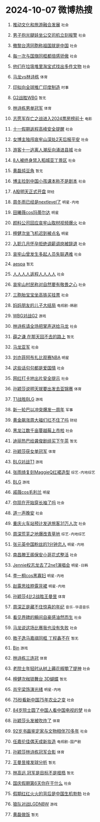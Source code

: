 # 2024-10-07 微博热搜 
1. [推动文化和旅游融合发展](https://m.weibo.cn/search?containerid=100103type%3D1%26t%3D10%26q%3D%23%E6%8E%A8%E5%8A%A8%E6%96%87%E5%8C%96%E5%92%8C%E6%97%85%E6%B8%B8%E8%9E%8D%E5%90%88%E5%8F%91%E5%B1%95%23&stream_entry_id=51&isnewpage=1&extparam=seat%3D1%26c_type%3D51%26stream_entry_id%3D51%26cate%3D10103%26dgr%3D0%26pos%3D0%26filter_type%3Drealtimehot%26q%3D%2523%25E6%258E%25A8%25E5%258A%25A8%25E6%2596%2587%25E5%258C%2596%25E5%2592%258C%25E6%2597%2585%25E6%25B8%25B8%25E8%259E%258D%25E5%2590%2588%25E5%258F%2591%25E5%25B1%2595%2523%26display_time%3D1728248698%26pre_seqid%3D17282486983230117650023) `社会` 

2. [男子抱光腿娃坐公交司机立刻报警](https://m.weibo.cn/search?containerid=100103type%3D1%26t%3D10%26q%3D%23%E7%94%B7%E5%AD%90%E6%8A%B1%E5%85%89%E8%85%BF%E5%A8%83%E5%9D%90%E5%85%AC%E4%BA%A4%E5%8F%B8%E6%9C%BA%E7%AB%8B%E5%88%BB%E6%8A%A5%E8%AD%A6%23&stream_entry_id=31&isnewpage=1&extparam=seat%3D1%26flag%3D32768%26filter_type%3Drealtimehot%26pos%3D0%26c_type%3D31%26band_rank%3D1%26realpos%3D1%26cate%3D5001%26q%3D%2523%25E7%2594%25B7%25E5%25AD%2590%25E6%258A%25B1%25E5%2585%2589%25E8%2585%25BF%25E5%25A8%2583%25E5%259D%2590%25E5%2585%25AC%25E4%25BA%25A4%25E5%258F%25B8%25E6%259C%25BA%25E7%25AB%258B%25E5%2588%25BB%25E6%258A%25A5%25E8%25AD%25A6%2523%26lcate%3D5001%26dgr%3D0%26stream_entry_id%3D31%26display_time%3D1728248698%26pre_seqid%3D17282486983230117650023) `社会` 

3. [撤黎台湾同胞称祖国就是中国](https://m.weibo.cn/search?containerid=100103type%3D1%26t%3D10%26q%3D%23%E6%92%A4%E9%BB%8E%E5%8F%B0%E6%B9%BE%E5%90%8C%E8%83%9E%E7%A7%B0%E7%A5%96%E5%9B%BD%E5%B0%B1%E6%98%AF%E4%B8%AD%E5%9B%BD%23&stream_entry_id=31&isnewpage=1&extparam=seat%3D1%26flag%3D0%26filter_type%3Drealtimehot%26pos%3D1%26c_type%3D31%26band_rank%3D2%26realpos%3D2%26cate%3D5001%26q%3D%2523%25E6%2592%25A4%25E9%25BB%258E%25E5%258F%25B0%25E6%25B9%25BE%25E5%2590%258C%25E8%2583%259E%25E7%25A7%25B0%25E7%25A5%2596%25E5%259B%25BD%25E5%25B0%25B1%25E6%2598%25AF%25E4%25B8%25AD%25E5%259B%25BD%2523%26lcate%3D5001%26dgr%3D0%26stream_entry_id%3D31%26display_time%3D1728248698%26pre_seqid%3D17282486983230117650023) `社会` 

4. [每一次与国旗同框都倍感骄傲](https://m.weibo.cn/search?containerid=100103type%3D1%26t%3D10%26q%3D%23%E6%AF%8F%E4%B8%80%E6%AC%A1%E4%B8%8E%E5%9B%BD%E6%97%97%E5%90%8C%E6%A1%86%E9%83%BD%E5%80%8D%E6%84%9F%E9%AA%84%E5%82%B2%23&stream_entry_id=31&isnewpage=1&extparam=seat%3D1%26flag%3D0%26filter_type%3Drealtimehot%26pos%3D2%26c_type%3D31%26band_rank%3D3%26realpos%3D3%26cate%3D5001%26q%3D%2523%25E6%25AF%258F%25E4%25B8%2580%25E6%25AC%25A1%25E4%25B8%258E%25E5%259B%25BD%25E6%2597%2597%25E5%2590%258C%25E6%25A1%2586%25E9%2583%25BD%25E5%2580%258D%25E6%2584%259F%25E9%25AA%2584%25E5%2582%25B2%2523%26lcate%3D5001%26dgr%3D0%26stream_entry_id%3D31%26display_time%3D1728248698%26pre_seqid%3D17282486983230117650023) `社会` 

5. [他们在垃圾堆里淘宝式找出多件文物](https://m.weibo.cn/search?containerid=100103type%3D1%26t%3D10%26q%3D%23%E4%BB%96%E4%BB%AC%E5%9C%A8%E5%9E%83%E5%9C%BE%E5%A0%86%E9%87%8C%E6%B7%98%E5%AE%9D%E5%BC%8F%E6%89%BE%E5%87%BA%E5%A4%9A%E4%BB%B6%E6%96%87%E7%89%A9%23&stream_entry_id=31&isnewpage=1&extparam=seat%3D1%26flag%3D1%26filter_type%3Drealtimehot%26pos%3D3%26c_type%3D31%26band_rank%3D4%26realpos%3D4%26cate%3D5001%26q%3D%2523%25E4%25BB%2596%25E4%25BB%25AC%25E5%259C%25A8%25E5%259E%2583%25E5%259C%25BE%25E5%25A0%2586%25E9%2587%258C%25E6%25B7%2598%25E5%25AE%259D%25E5%25BC%258F%25E6%2589%25BE%25E5%2587%25BA%25E5%25A4%259A%25E4%25BB%25B6%25E6%2596%2587%25E7%2589%25A9%2523%26lcate%3D5001%26dgr%3D0%26stream_entry_id%3D31%26display_time%3D1728248698%26pre_seqid%3D17282486983230117650023) `社会` 

6. [马龙vs林诗栋](https://m.weibo.cn/search?containerid=100103type%3D1%26t%3D10%26q%3D%23%E9%A9%AC%E9%BE%99vs%E6%9E%97%E8%AF%97%E6%A0%8B%23&stream_entry_id=31&isnewpage=1&extparam=seat%3D1%26flag%3D0%26filter_type%3Drealtimehot%26pos%3D4%26c_type%3D31%26band_rank%3D5%26realpos%3D5%26cate%3D5001%26q%3D%2523%25E9%25A9%25AC%25E9%25BE%2599vs%25E6%259E%2597%25E8%25AF%2597%25E6%25A0%258B%2523%26lcate%3D5001%26dgr%3D0%26stream_entry_id%3D31%26display_time%3D1728248698%26pre_seqid%3D17282486983230117650023) `体育` 

7. [印拟向全球推广印度制造](https://m.weibo.cn/search?containerid=100103type%3D1%26t%3D10%26q%3D%23%E5%8D%B0%E6%8B%9F%E5%90%91%E5%85%A8%E7%90%83%E6%8E%A8%E5%B9%BF%E5%8D%B0%E5%BA%A6%E5%88%B6%E9%80%A0%23&stream_entry_id=31&isnewpage=1&extparam=seat%3D1%26flag%3D0%26filter_type%3Drealtimehot%26pos%3D5%26c_type%3D31%26band_rank%3D6%26realpos%3D6%26cate%3D5001%26q%3D%2523%25E5%258D%25B0%25E6%258B%259F%25E5%2590%2591%25E5%2585%25A8%25E7%2590%2583%25E6%258E%25A8%25E5%25B9%25BF%25E5%258D%25B0%25E5%25BA%25A6%25E5%2588%25B6%25E9%2580%25A0%2523%26lcate%3D5001%26dgr%3D0%26stream_entry_id%3D31%26display_time%3D1728248698%26pre_seqid%3D17282486983230117650023) `时事` 

8. [G2战胜WBG](https://m.weibo.cn/search?containerid=100103type%3D1%26t%3D10%26q%3DG2%E6%88%98%E8%83%9CWBG&stream_entry_id=31&isnewpage=1&extparam=seat%3D1%26flag%3D0%26filter_type%3Drealtimehot%26pos%3D6%26c_type%3D31%26band_rank%3D7%26realpos%3D7%26cate%3D5001%26q%3DG2%25E6%2588%2598%25E8%2583%259CWBG%26lcate%3D5001%26dgr%3D0%26stream_entry_id%3D31%26display_time%3D1728248698%26pre_seqid%3D17282486983230117650023) `暂无` 

9. [林诗栋男单冠军](https://m.weibo.cn/search?containerid=100103type%3D1%26t%3D10%26q%3D%23%E6%9E%97%E8%AF%97%E6%A0%8B%E7%94%B7%E5%8D%95%E5%86%A0%E5%86%9B%23&stream_entry_id=31&isnewpage=1&extparam=seat%3D1%26flag%3D0%26filter_type%3Drealtimehot%26pos%3D7%26c_type%3D31%26band_rank%3D8%26realpos%3D8%26cate%3D5001%26q%3D%2523%25E6%259E%2597%25E8%25AF%2597%25E6%25A0%258B%25E7%2594%25B7%25E5%258D%2595%25E5%2586%25A0%25E5%2586%259B%2523%26lcate%3D5001%26dgr%3D0%26stream_entry_id%3D31%26display_time%3D1728248698%26pre_seqid%3D17282486983230117650023) `体育` 

10. [志愿军存亡之战进入2024票房榜前十](https://m.weibo.cn/search?containerid=100103type%3D1%26t%3D10%26q%3D%23%E5%BF%97%E6%84%BF%E5%86%9B%E5%AD%98%E4%BA%A1%E4%B9%8B%E6%88%98%E8%BF%9B%E5%85%A52024%E7%A5%A8%E6%88%BF%E6%A6%9C%E5%89%8D%E5%8D%81%23&stream_entry_id=31&isnewpage=1&extparam=seat%3D1%26flag%3D0%26filter_type%3Drealtimehot%26pos%3D8%26c_type%3D31%26band_rank%3D9%26realpos%3D9%26cate%3D5001%26q%3D%2523%25E5%25BF%2597%25E6%2584%25BF%25E5%2586%259B%25E5%25AD%2598%25E4%25BA%25A1%25E4%25B9%258B%25E6%2588%2598%25E8%25BF%259B%25E5%2585%25A52024%25E7%25A5%25A8%25E6%2588%25BF%25E6%25A6%259C%25E5%2589%258D%25E5%258D%2581%2523%26lcate%3D5001%26dgr%3D0%26stream_entry_id%3D31%26display_time%3D1728248698%26pre_seqid%3D17282486983230117650023) `电影` 

11. [十一假期返程高峰安全提醒](https://m.weibo.cn/search?containerid=100103type%3D1%26t%3D10%26q%3D%23%E5%8D%81%E4%B8%80%E5%81%87%E6%9C%9F%E8%BF%94%E7%A8%8B%E9%AB%98%E5%B3%B0%E5%AE%89%E5%85%A8%E6%8F%90%E9%86%92%23&stream_entry_id=31&isnewpage=1&extparam=seat%3D1%26flag%3D1%26filter_type%3Drealtimehot%26pos%3D9%26c_type%3D31%26band_rank%3D10%26realpos%3D10%26cate%3D5001%26q%3D%2523%25E5%258D%2581%25E4%25B8%2580%25E5%2581%2587%25E6%259C%259F%25E8%25BF%2594%25E7%25A8%258B%25E9%25AB%2598%25E5%25B3%25B0%25E5%25AE%2589%25E5%2585%25A8%25E6%258F%2590%25E9%2586%2592%2523%26lcate%3D5001%26dgr%3D0%26stream_entry_id%3D31%26display_time%3D1728248698%26pre_seqid%3D17282486983230117650023) `社会` 

12. [女博主独闯哀牢山深处2天后报平安](https://m.weibo.cn/search?containerid=100103type%3D1%26t%3D10%26q%3D%23%E5%A5%B3%E5%8D%9A%E4%B8%BB%E7%8B%AC%E9%97%AF%E5%93%80%E7%89%A2%E5%B1%B1%E6%B7%B1%E5%A4%842%E5%A4%A9%E5%90%8E%E6%8A%A5%E5%B9%B3%E5%AE%89%23&stream_entry_id=31&isnewpage=1&extparam=seat%3D1%26flag%3D2%26filter_type%3Drealtimehot%26pos%3D10%26c_type%3D31%26band_rank%3D11%26realpos%3D11%26cate%3D5001%26q%3D%2523%25E5%25A5%25B3%25E5%258D%259A%25E4%25B8%25BB%25E7%258B%25AC%25E9%2597%25AF%25E5%2593%2580%25E7%2589%25A2%25E5%25B1%25B1%25E6%25B7%25B1%25E5%25A4%25842%25E5%25A4%25A9%25E5%2590%258E%25E6%258A%25A5%25E5%25B9%25B3%25E5%25AE%2589%2523%26lcate%3D5001%26dgr%3D0%26stream_entry_id%3D31%26display_time%3D1728248698%26pre_seqid%3D17282486983230117650023) `社会` 

13. [游客十一逃离人潮反向涌进县城](https://m.weibo.cn/search?containerid=100103type%3D1%26t%3D10%26q%3D%23%E6%B8%B8%E5%AE%A2%E5%8D%81%E4%B8%80%E9%80%83%E7%A6%BB%E4%BA%BA%E6%BD%AE%E5%8F%8D%E5%90%91%E6%B6%8C%E8%BF%9B%E5%8E%BF%E5%9F%8E%23&stream_entry_id=31&isnewpage=1&extparam=seat%3D1%26flag%3D0%26filter_type%3Drealtimehot%26pos%3D11%26c_type%3D31%26band_rank%3D12%26realpos%3D12%26cate%3D5001%26q%3D%2523%25E6%25B8%25B8%25E5%25AE%25A2%25E5%258D%2581%25E4%25B8%2580%25E9%2580%2583%25E7%25A6%25BB%25E4%25BA%25BA%25E6%25BD%25AE%25E5%258F%258D%25E5%2590%2591%25E6%25B6%258C%25E8%25BF%259B%25E5%258E%25BF%25E5%259F%258E%2523%26lcate%3D5001%26dgr%3D0%26stream_entry_id%3D31%26display_time%3D1728248698%26pre_seqid%3D17282486983230117650023) `社会` 

14. [8人被终身禁入稻城亚丁景区](https://m.weibo.cn/search?containerid=100103type%3D1%26t%3D10%26q%3D%238%E4%BA%BA%E8%A2%AB%E7%BB%88%E8%BA%AB%E7%A6%81%E5%85%A5%E7%A8%BB%E5%9F%8E%E4%BA%9A%E4%B8%81%E6%99%AF%E5%8C%BA%23&stream_entry_id=31&isnewpage=1&extparam=seat%3D1%26flag%3D2%26filter_type%3Drealtimehot%26pos%3D12%26c_type%3D31%26band_rank%3D13%26realpos%3D13%26cate%3D5001%26q%3D%25238%25E4%25BA%25BA%25E8%25A2%25AB%25E7%25BB%2588%25E8%25BA%25AB%25E7%25A6%2581%25E5%2585%25A5%25E7%25A8%25BB%25E5%259F%258E%25E4%25BA%259A%25E4%25B8%2581%25E6%2599%25AF%25E5%258C%25BA%2523%26lcate%3D5001%26dgr%3D0%26stream_entry_id%3D31%26display_time%3D1728248698%26pre_seqid%3D17282486983230117650023) `社会` 

15. [黄磊炖豆角](https://m.weibo.cn/search?containerid=100103type%3D1%26t%3D10%26q%3D%E9%BB%84%E7%A3%8A%E7%82%96%E8%B1%86%E8%A7%92&stream_entry_id=31&isnewpage=1&extparam=seat%3D1%26flag%3D2%26filter_type%3Drealtimehot%26pos%3D13%26c_type%3D31%26band_rank%3D14%26realpos%3D14%26cate%3D5001%26q%3D%25E9%25BB%2584%25E7%25A3%258A%25E7%2582%2596%25E8%25B1%2586%25E8%25A7%2592%26lcate%3D5001%26dgr%3D0%26stream_entry_id%3D31%26display_time%3D1728248698%26pre_seqid%3D17282486983230117650023) `暂无` 

16. [博主捡到中国小孩课本称不是剧本](https://m.weibo.cn/search?containerid=100103type%3D1%26t%3D10%26q%3D%23%E5%8D%9A%E4%B8%BB%E6%8D%A1%E5%88%B0%E4%B8%AD%E5%9B%BD%E5%B0%8F%E5%AD%A9%E8%AF%BE%E6%9C%AC%E7%A7%B0%E4%B8%8D%E6%98%AF%E5%89%A7%E6%9C%AC%23&stream_entry_id=31&isnewpage=1&extparam=seat%3D1%26flag%3D2%26filter_type%3Drealtimehot%26pos%3D14%26c_type%3D31%26band_rank%3D15%26realpos%3D15%26cate%3D5001%26q%3D%2523%25E5%258D%259A%25E4%25B8%25BB%25E6%258D%25A1%25E5%2588%25B0%25E4%25B8%25AD%25E5%259B%25BD%25E5%25B0%258F%25E5%25AD%25A9%25E8%25AF%25BE%25E6%259C%25AC%25E7%25A7%25B0%25E4%25B8%258D%25E6%2598%25AF%25E5%2589%25A7%25E6%259C%25AC%2523%26lcate%3D5001%26dgr%3D0%26stream_entry_id%3D31%26display_time%3D1728248698%26pre_seqid%3D17282486983230117650023) `社会` 

17. [A股明天正式开盘](https://m.weibo.cn/search?containerid=100103type%3D1%26t%3D10%26q%3D%23A%E8%82%A1%E6%98%8E%E5%A4%A9%E6%AD%A3%E5%BC%8F%E5%BC%80%E7%9B%98%23&stream_entry_id=31&isnewpage=1&extparam=seat%3D1%26flag%3D2%26filter_type%3Drealtimehot%26pos%3D15%26c_type%3D31%26band_rank%3D16%26realpos%3D16%26cate%3D5001%26q%3D%2523A%25E8%2582%25A1%25E6%2598%258E%25E5%25A4%25A9%25E6%25AD%25A3%25E5%25BC%258F%25E5%25BC%2580%25E7%259B%2598%2523%26lcate%3D5001%26dgr%3D0%26stream_entry_id%3D31%26display_time%3D1728248698%26pre_seqid%3D17282486983230117650023) `财经` 

18. [周冬雨已经是nextlevel了](https://m.weibo.cn/search?containerid=100103type%3D1%26t%3D10%26q%3D%E5%91%A8%E5%86%AC%E9%9B%A8%E5%B7%B2%E7%BB%8F%E6%98%AFnextlevel%E4%BA%86&stream_entry_id=31&isnewpage=1&extparam=seat%3D1%26flag%3D2%26filter_type%3Drealtimehot%26pos%3D16%26c_type%3D31%26band_rank%3D17%26realpos%3D17%26cate%3D5001%26q%3D%25E5%2591%25A8%25E5%2586%25AC%25E9%259B%25A8%25E5%25B7%25B2%25E7%25BB%258F%25E6%2598%25AFnextlevel%25E4%25BA%2586%26lcate%3D5001%26dgr%3D0%26stream_entry_id%3D31%26display_time%3D1728248698%26pre_seqid%3D17282486983230117650023) `明星-内地` 

19. [田曦薇cos玛蒂尔达](https://m.weibo.cn/search?containerid=100103type%3D1%26t%3D10%26q%3D%E7%94%B0%E6%9B%A6%E8%96%87cos%E7%8E%9B%E8%92%82%E5%B0%94%E8%BE%BE&stream_entry_id=31&isnewpage=1&extparam=seat%3D1%26flag%3D2%26filter_type%3Drealtimehot%26pos%3D17%26c_type%3D31%26band_rank%3D18%26realpos%3D18%26cate%3D5001%26q%3D%25E7%2594%25B0%25E6%259B%25A6%25E8%2596%2587cos%25E7%258E%259B%25E8%2592%2582%25E5%25B0%2594%25E8%25BE%25BE%26lcate%3D5001%26dgr%3D0%26stream_entry_id%3D31%26display_time%3D1728248698%26pre_seqid%3D17282486983230117650023) `明星` 

20. [颜料公司回应哀牢山取材视频爆火](https://m.weibo.cn/search?containerid=100103type%3D1%26t%3D10%26q%3D%23%E9%A2%9C%E6%96%99%E5%85%AC%E5%8F%B8%E5%9B%9E%E5%BA%94%E5%93%80%E7%89%A2%E5%B1%B1%E5%8F%96%E6%9D%90%E8%A7%86%E9%A2%91%E7%88%86%E7%81%AB%23&stream_entry_id=31&isnewpage=1&extparam=seat%3D1%26flag%3D0%26filter_type%3Drealtimehot%26pos%3D18%26c_type%3D31%26band_rank%3D19%26realpos%3D19%26cate%3D5001%26q%3D%2523%25E9%25A2%259C%25E6%2596%2599%25E5%2585%25AC%25E5%258F%25B8%25E5%259B%259E%25E5%25BA%2594%25E5%2593%2580%25E7%2589%25A2%25E5%25B1%25B1%25E5%258F%2596%25E6%259D%2590%25E8%25A7%2586%25E9%25A2%2591%25E7%2588%2586%25E7%2581%25AB%2523%26lcate%3D5001%26dgr%3D0%26stream_entry_id%3D31%26display_time%3D1728248698%26pre_seqid%3D17282486983230117650023) `社会` 

21. [檀健次坐飞机迟到被点名](https://m.weibo.cn/search?containerid=100103type%3D1%26t%3D10%26q%3D%23%E6%AA%80%E5%81%A5%E6%AC%A1%E5%9D%90%E9%A3%9E%E6%9C%BA%E8%BF%9F%E5%88%B0%E8%A2%AB%E7%82%B9%E5%90%8D%23&stream_entry_id=31&isnewpage=1&extparam=seat%3D1%26flag%3D2%26filter_type%3Drealtimehot%26pos%3D19%26c_type%3D31%26band_rank%3D20%26realpos%3D20%26cate%3D5001%26q%3D%2523%25E6%25AA%2580%25E5%2581%25A5%25E6%25AC%25A1%25E5%259D%2590%25E9%25A3%259E%25E6%259C%25BA%25E8%25BF%259F%25E5%2588%25B0%25E8%25A2%25AB%25E7%2582%25B9%25E5%2590%258D%2523%26lcate%3D5001%26dgr%3D0%26stream_entry_id%3D31%26display_time%3D1728248698%26pre_seqid%3D17282486983230117650023) `明星` 

22. [入职几月怀孕拒绝调薪调岗被辞退](https://m.weibo.cn/search?containerid=100103type%3D1%26t%3D10%26q%3D%23%E5%85%A5%E8%81%8C%E5%87%A0%E6%9C%88%E6%80%80%E5%AD%95%E6%8B%92%E7%BB%9D%E8%B0%83%E8%96%AA%E8%B0%83%E5%B2%97%E8%A2%AB%E8%BE%9E%E9%80%80%23&stream_entry_id=31&isnewpage=1&extparam=seat%3D1%26flag%3D0%26filter_type%3Drealtimehot%26pos%3D20%26c_type%3D31%26band_rank%3D21%26realpos%3D21%26cate%3D5001%26q%3D%2523%25E5%2585%25A5%25E8%2581%258C%25E5%2587%25A0%25E6%259C%2588%25E6%2580%2580%25E5%25AD%2595%25E6%258B%2592%25E7%25BB%259D%25E8%25B0%2583%25E8%2596%25AA%25E8%25B0%2583%25E5%25B2%2597%25E8%25A2%25AB%25E8%25BE%259E%25E9%2580%2580%2523%26lcate%3D5001%26dgr%3D0%26stream_entry_id%3D31%26display_time%3D1728248698%26pre_seqid%3D17282486983230117650023) `社会` 

23. [哀牢山曾发生多起人员失联遇难](https://m.weibo.cn/search?containerid=100103type%3D1%26t%3D10%26q%3D%23%E5%93%80%E7%89%A2%E5%B1%B1%E6%9B%BE%E5%8F%91%E7%94%9F%E5%A4%9A%E8%B5%B7%E4%BA%BA%E5%91%98%E5%A4%B1%E8%81%94%E9%81%87%E9%9A%BE%23&stream_entry_id=31&isnewpage=1&extparam=seat%3D1%26flag%3D0%26filter_type%3Drealtimehot%26pos%3D21%26c_type%3D31%26band_rank%3D22%26realpos%3D22%26cate%3D5001%26q%3D%2523%25E5%2593%2580%25E7%2589%25A2%25E5%25B1%25B1%25E6%259B%25BE%25E5%258F%2591%25E7%2594%259F%25E5%25A4%259A%25E8%25B5%25B7%25E4%25BA%25BA%25E5%2591%2598%25E5%25A4%25B1%25E8%2581%2594%25E9%2581%2587%25E9%259A%25BE%2523%26lcate%3D5001%26dgr%3D0%26stream_entry_id%3D31%26display_time%3D1728248698%26pre_seqid%3D17282486983230117650023) `社会` 

24. [aespa](https://m.weibo.cn/search?containerid=100103type%3D1%26t%3D10%26q%3Daespa&stream_entry_id=31&isnewpage=1&extparam=seat%3D1%26flag%3D0%26filter_type%3Drealtimehot%26pos%3D22%26c_type%3D31%26band_rank%3D23%26realpos%3D23%26cate%3D5001%26q%3Daespa%26lcate%3D5001%26dgr%3D0%26stream_entry_id%3D31%26display_time%3D1728248698%26pre_seqid%3D17282486983230117650023) `暂无` 

25. [人人人人返程人人人人](https://m.weibo.cn/search?containerid=100103type%3D1%26t%3D10%26q%3D%23%E4%BA%BA%E4%BA%BA%E4%BA%BA%E4%BA%BA%E8%BF%94%E7%A8%8B%E4%BA%BA%E4%BA%BA%E4%BA%BA%E4%BA%BA%23&stream_entry_id=31&isnewpage=1&extparam=seat%3D1%26flag%3D0%26filter_type%3Drealtimehot%26pos%3D23%26c_type%3D31%26band_rank%3D24%26realpos%3D24%26cate%3D5001%26q%3D%2523%25E4%25BA%25BA%25E4%25BA%25BA%25E4%25BA%25BA%25E4%25BA%25BA%25E8%25BF%2594%25E7%25A8%258B%25E4%25BA%25BA%25E4%25BA%25BA%25E4%25BA%25BA%25E4%25BA%25BA%2523%26lcate%3D5001%26dgr%3D0%26stream_entry_id%3D31%26display_time%3D1728248698%26pre_seqid%3D17282486983230117650023) `社会` 

26. [哀牢山村民称对自然要有敬畏之心](https://m.weibo.cn/search?containerid=100103type%3D1%26t%3D10%26q%3D%23%E5%93%80%E7%89%A2%E5%B1%B1%E6%9D%91%E6%B0%91%E7%A7%B0%E5%AF%B9%E8%87%AA%E7%84%B6%E8%A6%81%E6%9C%89%E6%95%AC%E7%95%8F%E4%B9%8B%E5%BF%83%23&stream_entry_id=31&isnewpage=1&extparam=seat%3D1%26flag%3D0%26filter_type%3Drealtimehot%26pos%3D24%26c_type%3D31%26band_rank%3D25%26realpos%3D25%26cate%3D5001%26q%3D%2523%25E5%2593%2580%25E7%2589%25A2%25E5%25B1%25B1%25E6%259D%2591%25E6%25B0%2591%25E7%25A7%25B0%25E5%25AF%25B9%25E8%2587%25AA%25E7%2584%25B6%25E8%25A6%2581%25E6%259C%2589%25E6%2595%25AC%25E7%2595%258F%25E4%25B9%258B%25E5%25BF%2583%2523%26lcate%3D5001%26dgr%3D0%26stream_entry_id%3D31%26display_time%3D1728248698%26pre_seqid%3D17282486983230117650023) `社会` 

27. [三胞胎宝宝坐高铁买挂票](https://m.weibo.cn/search?containerid=100103type%3D1%26t%3D10%26q%3D%23%E4%B8%89%E8%83%9E%E8%83%8E%E5%AE%9D%E5%AE%9D%E5%9D%90%E9%AB%98%E9%93%81%E4%B9%B0%E6%8C%82%E7%A5%A8%23&stream_entry_id=31&isnewpage=1&extparam=seat%3D1%26flag%3D0%26filter_type%3Drealtimehot%26pos%3D25%26c_type%3D31%26band_rank%3D26%26realpos%3D26%26cate%3D5001%26q%3D%2523%25E4%25B8%2589%25E8%2583%259E%25E8%2583%258E%25E5%25AE%259D%25E5%25AE%259D%25E5%259D%2590%25E9%25AB%2598%25E9%2593%2581%25E4%25B9%25B0%25E6%258C%2582%25E7%25A5%25A8%2523%26lcate%3D5001%26dgr%3D0%26stream_entry_id%3D31%26display_time%3D1728248698%26pre_seqid%3D17282486983230117650023) `社会` 

28. [妈妈朋友的儿子大结局](https://m.weibo.cn/search?containerid=100103type%3D1%26t%3D10%26q%3D%E5%A6%88%E5%A6%88%E6%9C%8B%E5%8F%8B%E7%9A%84%E5%84%BF%E5%AD%90%E5%A4%A7%E7%BB%93%E5%B1%80&stream_entry_id=31&isnewpage=1&extparam=seat%3D1%26flag%3D0%26filter_type%3Drealtimehot%26pos%3D26%26c_type%3D31%26band_rank%3D27%26realpos%3D27%26cate%3D5001%26q%3D%25E5%25A6%2588%25E5%25A6%2588%25E6%259C%258B%25E5%258F%258B%25E7%259A%2584%25E5%2584%25BF%25E5%25AD%2590%25E5%25A4%25A7%25E7%25BB%2593%25E5%25B1%2580%26lcate%3D5001%26dgr%3D0%26stream_entry_id%3D31%26display_time%3D1728248698%26pre_seqid%3D17282486983230117650023) `电视剧-韩剧` 

29. [WBG对战G2](https://m.weibo.cn/search?containerid=100103type%3D1%26t%3D10%26q%3D%23WBG%E5%AF%B9%E6%88%98G2%23&stream_entry_id=31&isnewpage=1&extparam=seat%3D1%26flag%3D0%26filter_type%3Drealtimehot%26pos%3D27%26c_type%3D31%26band_rank%3D28%26realpos%3D28%26cate%3D5001%26q%3D%2523WBG%25E5%25AF%25B9%25E6%2588%2598G2%2523%26lcate%3D5001%26dgr%3D0%26stream_entry_id%3D31%26display_time%3D1728248698%26pre_seqid%3D17282486983230117650023) `游戏` 

30. [林诗栋请全场把掌声送给马龙](https://m.weibo.cn/search?containerid=100103type%3D1%26t%3D10%26q%3D%23%E6%9E%97%E8%AF%97%E6%A0%8B%E8%AF%B7%E5%85%A8%E5%9C%BA%E6%8A%8A%E6%8E%8C%E5%A3%B0%E9%80%81%E7%BB%99%E9%A9%AC%E9%BE%99%23&stream_entry_id=31&isnewpage=1&extparam=seat%3D1%26flag%3D0%26filter_type%3Drealtimehot%26pos%3D28%26c_type%3D31%26band_rank%3D29%26realpos%3D29%26cate%3D5001%26q%3D%2523%25E6%259E%2597%25E8%25AF%2597%25E6%25A0%258B%25E8%25AF%25B7%25E5%2585%25A8%25E5%259C%25BA%25E6%258A%258A%25E6%258E%258C%25E5%25A3%25B0%25E9%2580%2581%25E7%25BB%2599%25E9%25A9%25AC%25E9%25BE%2599%2523%26lcate%3D5001%26dgr%3D0%26stream_entry_id%3D31%26display_time%3D1728248698%26pre_seqid%3D17282486983230117650023) `社会` 

31. [薛之谦 在那天回不去的路上](https://m.weibo.cn/search?containerid=100103type%3D1%26t%3D10%26q%3D%E8%96%9B%E4%B9%8B%E8%B0%A6+%E5%9C%A8%E9%82%A3%E5%A4%A9%E5%9B%9E%E4%B8%8D%E5%8E%BB%E7%9A%84%E8%B7%AF%E4%B8%8A&stream_entry_id=31&isnewpage=1&extparam=seat%3D1%26flag%3D0%26filter_type%3Drealtimehot%26pos%3D29%26c_type%3D31%26band_rank%3D30%26realpos%3D30%26cate%3D5001%26q%3D%25E8%2596%259B%25E4%25B9%258B%25E8%25B0%25A6%2520%25E5%259C%25A8%25E9%2582%25A3%25E5%25A4%25A9%25E5%259B%259E%25E4%25B8%258D%25E5%258E%25BB%25E7%259A%2584%25E8%25B7%25AF%25E4%25B8%258A%26lcate%3D5001%26dgr%3D0%26stream_entry_id%3D31%26display_time%3D1728248698%26pre_seqid%3D17282486983230117650023) `暂无` 

32. [马龙亚军](https://m.weibo.cn/search?containerid=100103type%3D1%26t%3D10%26q%3D%23%E9%A9%AC%E9%BE%99%E4%BA%9A%E5%86%9B%23&stream_entry_id=31&isnewpage=1&extparam=seat%3D1%26flag%3D0%26filter_type%3Drealtimehot%26pos%3D30%26c_type%3D31%26band_rank%3D31%26realpos%3D31%26cate%3D5001%26q%3D%2523%25E9%25A9%25AC%25E9%25BE%2599%25E4%25BA%259A%25E5%2586%259B%2523%26lcate%3D5001%26dgr%3D0%26stream_entry_id%3D31%26display_time%3D1728248698%26pre_seqid%3D17282486983230117650023) `社会` 

33. [刘亦菲阿布扎比观赛NBA](https://m.weibo.cn/search?containerid=100103type%3D1%26t%3D10%26q%3D%23%E5%88%98%E4%BA%A6%E8%8F%B2%E9%98%BF%E5%B8%83%E6%89%8E%E6%AF%94%E8%A7%82%E8%B5%9BNBA%23&stream_entry_id=31&isnewpage=1&extparam=seat%3D1%26flag%3D0%26filter_type%3Drealtimehot%26pos%3D31%26c_type%3D31%26band_rank%3D32%26realpos%3D32%26cate%3D5001%26q%3D%2523%25E5%2588%2598%25E4%25BA%25A6%25E8%258F%25B2%25E9%2598%25BF%25E5%25B8%2583%25E6%2589%258E%25E6%25AF%2594%25E8%25A7%2582%25E8%25B5%259BNBA%2523%26lcate%3D5001%26dgr%3D0%26stream_entry_id%3D31%26display_time%3D1728248698%26pre_seqid%3D17282486983230117650023) `明星` 

34. [这些话句句都是爱国情](https://m.weibo.cn/search?containerid=100103type%3D1%26t%3D10%26q%3D%23%E8%BF%99%E4%BA%9B%E8%AF%9D%E5%8F%A5%E5%8F%A5%E9%83%BD%E6%98%AF%E7%88%B1%E5%9B%BD%E6%83%85%23&stream_entry_id=31&isnewpage=1&extparam=seat%3D1%26flag%3D0%26filter_type%3Drealtimehot%26pos%3D32%26c_type%3D31%26band_rank%3D33%26realpos%3D33%26cate%3D5001%26q%3D%2523%25E8%25BF%2599%25E4%25BA%259B%25E8%25AF%259D%25E5%258F%25A5%25E5%258F%25A5%25E9%2583%25BD%25E6%2598%25AF%25E7%2588%25B1%25E5%259B%25BD%25E6%2583%2585%2523%26lcate%3D5001%26dgr%3D0%26stream_entry_id%3D31%26display_time%3D1728248698%26pre_seqid%3D17282486983230117650023) `社会` 

35. [网红打卡地出片安全提示](https://m.weibo.cn/search?containerid=100103type%3D1%26t%3D10%26q%3D%23%E7%BD%91%E7%BA%A2%E6%89%93%E5%8D%A1%E5%9C%B0%E5%87%BA%E7%89%87%E5%AE%89%E5%85%A8%E6%8F%90%E7%A4%BA%23&stream_entry_id=31&isnewpage=1&extparam=seat%3D1%26flag%3D1%26filter_type%3Drealtimehot%26pos%3D33%26c_type%3D31%26band_rank%3D34%26realpos%3D34%26cate%3D5001%26q%3D%2523%25E7%25BD%2591%25E7%25BA%25A2%25E6%2589%2593%25E5%258D%25A1%25E5%259C%25B0%25E5%2587%25BA%25E7%2589%2587%25E5%25AE%2589%25E5%2585%25A8%25E6%258F%2590%25E7%25A4%25BA%2523%26lcate%3D5001%26dgr%3D0%26stream_entry_id%3D31%26display_time%3D1728248698%26pre_seqid%3D17282486983230117650023) `社会` 

36. [孙颖莎说明天就要出发去亚锦赛](https://m.weibo.cn/search?containerid=100103type%3D1%26t%3D10%26q%3D%23%E5%AD%99%E9%A2%96%E8%8E%8E%E8%AF%B4%E6%98%8E%E5%A4%A9%E5%B0%B1%E8%A6%81%E5%87%BA%E5%8F%91%E5%8E%BB%E4%BA%9A%E9%94%A6%E8%B5%9B%23&stream_entry_id=31&isnewpage=1&extparam=seat%3D1%26flag%3D0%26filter_type%3Drealtimehot%26pos%3D34%26c_type%3D31%26band_rank%3D35%26realpos%3D35%26cate%3D5001%26q%3D%2523%25E5%25AD%2599%25E9%25A2%2596%25E8%258E%258E%25E8%25AF%25B4%25E6%2598%258E%25E5%25A4%25A9%25E5%25B0%25B1%25E8%25A6%2581%25E5%2587%25BA%25E5%258F%2591%25E5%258E%25BB%25E4%25BA%259A%25E9%2594%25A6%25E8%25B5%259B%2523%26lcate%3D5001%26dgr%3D0%26stream_entry_id%3D31%26display_time%3D1728248698%26pre_seqid%3D17282486983230117650023) `体育` 

37. [T1战胜BLG](https://m.weibo.cn/search?containerid=100103type%3D1%26t%3D10%26q%3DT1%E6%88%98%E8%83%9CBLG&stream_entry_id=31&isnewpage=1&extparam=seat%3D1%26flag%3D0%26filter_type%3Drealtimehot%26pos%3D35%26c_type%3D31%26band_rank%3D36%26realpos%3D36%26cate%3D5001%26q%3DT1%25E6%2588%2598%25E8%2583%259CBLG%26lcate%3D5001%26dgr%3D0%26stream_entry_id%3D31%26display_time%3D1728248698%26pre_seqid%3D17282486983230117650023) `游戏` 

38. [新一轮巴以冲突爆发一周年](https://m.weibo.cn/search?containerid=100103type%3D1%26t%3D10%26q%3D%23%E6%96%B0%E4%B8%80%E8%BD%AE%E5%B7%B4%E4%BB%A5%E5%86%B2%E7%AA%81%E7%88%86%E5%8F%91%E4%B8%80%E5%91%A8%E5%B9%B4%23&stream_entry_id=31&isnewpage=1&extparam=seat%3D1%26flag%3D0%26filter_type%3Drealtimehot%26pos%3D36%26c_type%3D31%26band_rank%3D37%26realpos%3D37%26cate%3D5001%26q%3D%2523%25E6%2596%25B0%25E4%25B8%2580%25E8%25BD%25AE%25E5%25B7%25B4%25E4%25BB%25A5%25E5%2586%25B2%25E7%25AA%2581%25E7%2588%2586%25E5%258F%2591%25E4%25B8%2580%25E5%2591%25A8%25E5%25B9%25B4%2523%26lcate%3D5001%26dgr%3D0%26stream_entry_id%3D31%26display_time%3D1728248698%26pre_seqid%3D17282486983230117650023) `军事` 

39. [黄金飙涨周大福们扛不住了吗](https://m.weibo.cn/search?containerid=100103type%3D1%26t%3D10%26q%3D%23%E9%BB%84%E9%87%91%E9%A3%99%E6%B6%A8%E5%91%A8%E5%A4%A7%E7%A6%8F%E4%BB%AC%E6%89%9B%E4%B8%8D%E4%BD%8F%E4%BA%86%E5%90%97%23&stream_entry_id=31&isnewpage=1&extparam=seat%3D1%26flag%3D0%26filter_type%3Drealtimehot%26pos%3D37%26c_type%3D31%26band_rank%3D38%26realpos%3D38%26cate%3D5001%26q%3D%2523%25E9%25BB%2584%25E9%2587%2591%25E9%25A3%2599%25E6%25B6%25A8%25E5%2591%25A8%25E5%25A4%25A7%25E7%25A6%258F%25E4%25BB%25AC%25E6%2589%259B%25E4%25B8%258D%25E4%25BD%258F%25E4%25BA%2586%25E5%2590%2597%2523%26lcate%3D5001%26dgr%3D0%26stream_entry_id%3D31%26display_time%3D1728248698%26pre_seqid%3D17282486983230117650023) `财经` 

40. [黑龙江数千亩蔓越莓上市啦](https://m.weibo.cn/search?containerid=100103type%3D1%26t%3D10%26q%3D%23%E9%BB%91%E9%BE%99%E6%B1%9F%E6%95%B0%E5%8D%83%E4%BA%A9%E8%94%93%E8%B6%8A%E8%8E%93%E4%B8%8A%E5%B8%82%E5%95%A6%23&stream_entry_id=31&isnewpage=1&extparam=seat%3D1%26flag%3D1%26filter_type%3Drealtimehot%26pos%3D38%26c_type%3D31%26band_rank%3D39%26realpos%3D39%26cate%3D5001%26q%3D%2523%25E9%25BB%2591%25E9%25BE%2599%25E6%25B1%259F%25E6%2595%25B0%25E5%258D%2583%25E4%25BA%25A9%25E8%2594%2593%25E8%25B6%258A%25E8%258E%2593%25E4%25B8%258A%25E5%25B8%2582%25E5%2595%25A6%2523%26lcate%3D5001%26dgr%3D0%26stream_entry_id%3D31%26display_time%3D1728248698%26pre_seqid%3D17282486983230117650023) `社会` 

41. [迪丽热巴给龚俊剧组买下午茶](https://m.weibo.cn/search?containerid=100103type%3D1%26t%3D10%26q%3D%E8%BF%AA%E4%B8%BD%E7%83%AD%E5%B7%B4%E7%BB%99%E9%BE%9A%E4%BF%8A%E5%89%A7%E7%BB%84%E4%B9%B0%E4%B8%8B%E5%8D%88%E8%8C%B6&stream_entry_id=31&isnewpage=1&extparam=seat%3D1%26flag%3D0%26filter_type%3Drealtimehot%26pos%3D39%26c_type%3D31%26band_rank%3D40%26realpos%3D40%26cate%3D5001%26q%3D%25E8%25BF%25AA%25E4%25B8%25BD%25E7%2583%25AD%25E5%25B7%25B4%25E7%25BB%2599%25E9%25BE%259A%25E4%25BF%258A%25E5%2589%25A7%25E7%25BB%2584%25E4%25B9%25B0%25E4%25B8%258B%25E5%258D%2588%25E8%258C%25B6%26lcate%3D5001%26dgr%3D0%26stream_entry_id%3D31%26display_time%3D1728248698%26pre_seqid%3D17282486983230117650023) `暂无` 

42. [孙颖莎获女单冠军](https://m.weibo.cn/search?containerid=100103type%3D1%26t%3D10%26q%3D%E5%AD%99%E9%A2%96%E8%8E%8E%E8%8E%B7%E5%A5%B3%E5%8D%95%E5%86%A0%E5%86%9B&stream_entry_id=31&isnewpage=1&extparam=seat%3D1%26flag%3D0%26filter_type%3Drealtimehot%26pos%3D40%26c_type%3D31%26band_rank%3D41%26realpos%3D41%26cate%3D5001%26q%3D%25E5%25AD%2599%25E9%25A2%2596%25E8%258E%258E%25E8%258E%25B7%25E5%25A5%25B3%25E5%258D%2595%25E5%2586%25A0%25E5%2586%259B%26lcate%3D5001%26dgr%3D0%26stream_entry_id%3D31%26display_time%3D1728248698%26pre_seqid%3D17282486983230117650023) `体育` 

43. [BLG对战T1](https://m.weibo.cn/search?containerid=100103type%3D1%26t%3D10%26q%3D%23BLG%E5%AF%B9%E6%88%98T1%23&stream_entry_id=31&isnewpage=1&extparam=seat%3D1%26flag%3D0%26filter_type%3Drealtimehot%26pos%3D41%26c_type%3D31%26band_rank%3D42%26realpos%3D42%26cate%3D5001%26q%3D%2523BLG%25E5%25AF%25B9%25E6%2588%2598T1%2523%26lcate%3D5001%26dgr%3D0%26stream_entry_id%3D31%26display_time%3D1728248698%26pre_seqid%3D17282486983230117650023) `游戏` 

44. [张雨绮复刻MaggieQ红裙造型](https://m.weibo.cn/search?containerid=100103type%3D1%26t%3D10%26q%3D%23%E5%BC%A0%E9%9B%A8%E7%BB%AE%E5%A4%8D%E5%88%BBMaggieQ%E7%BA%A2%E8%A3%99%E9%80%A0%E5%9E%8B%23&stream_entry_id=31&isnewpage=1&extparam=seat%3D1%26flag%3D0%26filter_type%3Drealtimehot%26pos%3D42%26c_type%3D31%26band_rank%3D43%26realpos%3D43%26cate%3D5001%26q%3D%2523%25E5%25BC%25A0%25E9%259B%25A8%25E7%25BB%25AE%25E5%25A4%258D%25E5%2588%25BBMaggieQ%25E7%25BA%25A2%25E8%25A3%2599%25E9%2580%25A0%25E5%259E%258B%2523%26lcate%3D5001%26dgr%3D0%26stream_entry_id%3D31%26display_time%3D1728248698%26pre_seqid%3D17282486983230117650023) `综艺-内地综艺` 

45. [BLG](https://m.weibo.cn/search?containerid=100103type%3D1%26t%3D10%26q%3DBLG&stream_entry_id=31&isnewpage=1&extparam=seat%3D1%26flag%3D0%26filter_type%3Drealtimehot%26pos%3D43%26c_type%3D31%26band_rank%3D44%26realpos%3D44%26cate%3D5001%26q%3DBLG%26lcate%3D5001%26dgr%3D0%26stream_entry_id%3D31%26display_time%3D1728248698%26pre_seqid%3D17282486983230117650023) `游戏` 

46. [戚薇cos毛利兰](https://m.weibo.cn/search?containerid=100103type%3D1%26t%3D10%26q%3D%23%E6%88%9A%E8%96%87cos%E6%AF%9B%E5%88%A9%E5%85%B0%23&stream_entry_id=31&isnewpage=1&extparam=seat%3D1%26flag%3D0%26filter_type%3Drealtimehot%26pos%3D44%26c_type%3D31%26band_rank%3D45%26realpos%3D45%26cate%3D5001%26q%3D%2523%25E6%2588%259A%25E8%2596%2587cos%25E6%25AF%259B%25E5%2588%25A9%25E5%2585%25B0%2523%26lcate%3D5001%26dgr%3D0%26stream_entry_id%3D31%26display_time%3D1728248698%26pre_seqid%3D17282486983230117650023) `明星` 

47. [你现在开始穿长袖了吗](https://m.weibo.cn/search?containerid=100103type%3D1%26t%3D10%26q%3D%23%E4%BD%A0%E7%8E%B0%E5%9C%A8%E5%BC%80%E5%A7%8B%E7%A9%BF%E9%95%BF%E8%A2%96%E4%BA%86%E5%90%97%23&stream_entry_id=31&isnewpage=1&extparam=seat%3D1%26flag%3D0%26filter_type%3Drealtimehot%26pos%3D45%26c_type%3D31%26band_rank%3D46%26realpos%3D46%26cate%3D5001%26q%3D%2523%25E4%25BD%25A0%25E7%258E%25B0%25E5%259C%25A8%25E5%25BC%2580%25E5%25A7%258B%25E7%25A9%25BF%25E9%2595%25BF%25E8%25A2%2596%25E4%25BA%2586%25E5%2590%2597%2523%26lcate%3D5001%26dgr%3D0%26stream_entry_id%3D31%26display_time%3D1728248698%26pre_seqid%3D17282486983230117650023) `社会` 

48. [道一声晚安](https://m.weibo.cn/search?containerid=100103type%3D1%26t%3D10%26q%3D%23%E9%81%93%E4%B8%80%E5%A3%B0%E6%99%9A%E5%AE%89%23&stream_entry_id=31&isnewpage=1&extparam=seat%3D1%26flag%3D0%26filter_type%3Drealtimehot%26pos%3D46%26c_type%3D31%26band_rank%3D47%26realpos%3D47%26cate%3D5001%26q%3D%2523%25E9%2581%2593%25E4%25B8%2580%25E5%25A3%25B0%25E6%2599%259A%25E5%25AE%2589%2523%26lcate%3D5001%26dgr%3D0%26stream_entry_id%3D31%26display_time%3D1728248698%26pre_seqid%3D17282486983230117650023) `社会` 

49. [重庆火车站预计发送旅客31万人次](https://m.weibo.cn/search?containerid=100103type%3D1%26t%3D10%26q%3D%23%E9%87%8D%E5%BA%86%E7%81%AB%E8%BD%A6%E7%AB%99%E9%A2%84%E8%AE%A1%E5%8F%91%E9%80%81%E6%97%85%E5%AE%A231%E4%B8%87%E4%BA%BA%E6%AC%A1%23&stream_entry_id=31&isnewpage=1&extparam=seat%3D1%26flag%3D0%26filter_type%3Drealtimehot%26pos%3D47%26c_type%3D31%26band_rank%3D48%26realpos%3D48%26cate%3D5001%26q%3D%2523%25E9%2587%258D%25E5%25BA%2586%25E7%2581%25AB%25E8%25BD%25A6%25E7%25AB%2599%25E9%25A2%2584%25E8%25AE%25A1%25E5%258F%2591%25E9%2580%2581%25E6%2597%2585%25E5%25AE%25A231%25E4%25B8%2587%25E4%25BA%25BA%25E6%25AC%25A1%2523%26lcate%3D5001%26dgr%3D0%26stream_entry_id%3D31%26display_time%3D1728248698%26pre_seqid%3D17282486983230117650023) `社会` 

50. [周深荒芜之地爆改青草地](https://m.weibo.cn/search?containerid=100103type%3D1%26t%3D10%26q%3D%23%E5%91%A8%E6%B7%B1%E8%8D%92%E8%8A%9C%E4%B9%8B%E5%9C%B0%E7%88%86%E6%94%B9%E9%9D%92%E8%8D%89%E5%9C%B0%23&stream_entry_id=31&isnewpage=1&extparam=seat%3D1%26flag%3D1%26filter_type%3Drealtimehot%26pos%3D48%26c_type%3D31%26band_rank%3D49%26realpos%3D49%26cate%3D5001%26q%3D%2523%25E5%2591%25A8%25E6%25B7%25B1%25E8%258D%2592%25E8%258A%259C%25E4%25B9%258B%25E5%259C%25B0%25E7%2588%2586%25E6%2594%25B9%25E9%259D%2592%25E8%258D%2589%25E5%259C%25B0%2523%26lcate%3D5001%26dgr%3D0%26stream_entry_id%3D31%26display_time%3D1728248698%26pre_seqid%3D17282486983230117650023) `综艺-内地综艺` 

51. [张元英中国粉丝的1分钟恋人](https://m.weibo.cn/search?containerid=100103type%3D1%26t%3D10%26q%3D%23%E5%BC%A0%E5%85%83%E8%8B%B1%E4%B8%AD%E5%9B%BD%E7%B2%89%E4%B8%9D%E7%9A%841%E5%88%86%E9%92%9F%E6%81%8B%E4%BA%BA%23&stream_entry_id=31&isnewpage=1&extparam=seat%3D1%26flag%3D0%26filter_type%3Drealtimehot%26pos%3D49%26c_type%3D31%26band_rank%3D50%26realpos%3D50%26cate%3D5001%26q%3D%2523%25E5%25BC%25A0%25E5%2585%2583%25E8%258B%25B1%25E4%25B8%25AD%25E5%259B%25BD%25E7%25B2%2589%25E4%25B8%259D%25E7%259A%25841%25E5%2588%2586%25E9%2592%259F%25E6%2581%258B%25E4%25BA%25BA%2523%26lcate%3D5001%26dgr%3D0%26stream_entry_id%3D31%26display_time%3D1728248698%26pre_seqid%3D17282486983230117650023) `明星-内地` 

52. [南昌滕王阁保安小哥花式整活](https://m.weibo.cn/search?containerid=100103type%3D1%26t%3D10%26q%3D%23%E5%8D%97%E6%98%8C%E6%BB%95%E7%8E%8B%E9%98%81%E4%BF%9D%E5%AE%89%E5%B0%8F%E5%93%A5%E8%8A%B1%E5%BC%8F%E6%95%B4%E6%B4%BB%23&stream_entry_id=31&isnewpage=1&extparam=seat%3D1%26c_type%3D31%26realpos%3D35%26cate%3D5001%26dgr%3D0%26band_rank%3D35%26q%3D%2523%25E5%258D%2597%25E6%2598%258C%25E6%25BB%2595%25E7%258E%258B%25E9%2598%2581%25E4%25BF%259D%25E5%25AE%2589%25E5%25B0%258F%25E5%2593%25A5%25E8%258A%25B1%25E5%25BC%258F%25E6%2595%25B4%25E6%25B4%25BB%2523%26stream_entry_id%3D31%26flag%3D1%26pos%3D34%26lcate%3D5001%26filter_type%3Drealtimehot%26display_time%3D1728245107%26pre_seqid%3D17282451071110411775869) `社会` 

53. [Jennie权志龙去了2ne1演唱会](https://m.weibo.cn/search?containerid=100103type%3D1%26t%3D10%26q%3D%23Jennie%E6%9D%83%E5%BF%97%E9%BE%99%E5%8E%BB%E4%BA%862ne1%E6%BC%94%E5%94%B1%E4%BC%9A%23&stream_entry_id=31&isnewpage=1&extparam=seat%3D1%26c_type%3D31%26realpos%3D46%26cate%3D5001%26dgr%3D0%26band_rank%3D46%26q%3D%2523Jennie%25E6%259D%2583%25E5%25BF%2597%25E9%25BE%2599%25E5%258E%25BB%25E4%25BA%25862ne1%25E6%25BC%2594%25E5%2594%25B1%25E4%25BC%259A%2523%26stream_entry_id%3D31%26flag%3D0%26pos%3D45%26lcate%3D5001%26filter_type%3Drealtimehot%26display_time%3D1728245107%26pre_seqid%3D17282451071110411775869) `明星-日韩` 

54. [李一桐cos黑寡妇](https://m.weibo.cn/search?containerid=100103type%3D1%26t%3D10%26q%3D%23%E6%9D%8E%E4%B8%80%E6%A1%90cos%E9%BB%91%E5%AF%A1%E5%A6%87%23&stream_entry_id=31&isnewpage=1&extparam=seat%3D1%26c_type%3D31%26realpos%3D47%26cate%3D5001%26dgr%3D0%26band_rank%3D47%26q%3D%2523%25E6%259D%258E%25E4%25B8%2580%25E6%25A1%2590cos%25E9%25BB%2591%25E5%25AF%25A1%25E5%25A6%2587%2523%26stream_entry_id%3D31%26flag%3D0%26pos%3D46%26lcate%3D5001%26filter_type%3Drealtimehot%26display_time%3D1728245107%26pre_seqid%3D17282451071110411775869) `明星-内地` 

55. [赵露思挂脖露背裙](https://m.weibo.cn/search?containerid=100103type%3D1%26t%3D10%26q%3D%23%E8%B5%B5%E9%9C%B2%E6%80%9D%E6%8C%82%E8%84%96%E9%9C%B2%E8%83%8C%E8%A3%99%23&stream_entry_id=31&isnewpage=1&extparam=seat%3D1%26c_type%3D31%26realpos%3D48%26cate%3D5001%26dgr%3D0%26band_rank%3D48%26q%3D%2523%25E8%25B5%25B5%25E9%259C%25B2%25E6%2580%259D%25E6%258C%2582%25E8%2584%2596%25E9%259C%25B2%25E8%2583%258C%25E8%25A3%2599%2523%26stream_entry_id%3D31%26flag%3D0%26pos%3D47%26lcate%3D5001%26filter_type%3Drealtimehot%26display_time%3D1728245107%26pre_seqid%3D17282451071110411775869) `明星-内地` 

56. [孙颖莎4比2战胜王曼昱](https://m.weibo.cn/search?containerid=100103type%3D1%26t%3D10%26q%3D%23%E5%AD%99%E9%A2%96%E8%8E%8E4%E6%AF%942%E6%88%98%E8%83%9C%E7%8E%8B%E6%9B%BC%E6%98%B1%23&stream_entry_id=31&isnewpage=1&extparam=seat%3D1%26c_type%3D31%26realpos%3D49%26cate%3D5001%26dgr%3D0%26band_rank%3D49%26q%3D%2523%25E5%25AD%2599%25E9%25A2%2596%25E8%258E%258E4%25E6%25AF%25942%25E6%2588%2598%25E8%2583%259C%25E7%258E%258B%25E6%259B%25BC%25E6%2598%25B1%2523%26stream_entry_id%3D31%26flag%3D0%26pos%3D48%26lcate%3D5001%26filter_type%3Drealtimehot%26display_time%3D1728245107%26pre_seqid%3D17282451071110411775869) `体育` 

57. [周深正是藏不住惊喜的年纪](https://m.weibo.cn/search?containerid=100103type%3D1%26t%3D10%26q%3D%23%E5%91%A8%E6%B7%B1%E6%AD%A3%E6%98%AF%E8%97%8F%E4%B8%8D%E4%BD%8F%E6%83%8A%E5%96%9C%E7%9A%84%E5%B9%B4%E7%BA%AA%23&stream_entry_id=31&isnewpage=1&extparam=seat%3D1%26c_type%3D31%26realpos%3D50%26cate%3D5001%26dgr%3D0%26band_rank%3D50%26q%3D%2523%25E5%2591%25A8%25E6%25B7%25B1%25E6%25AD%25A3%25E6%2598%25AF%25E8%2597%258F%25E4%25B8%258D%25E4%25BD%258F%25E6%2583%258A%25E5%2596%259C%25E7%259A%2584%25E5%25B9%25B4%25E7%25BA%25AA%2523%26stream_entry_id%3D31%26flag%3D0%26pos%3D49%26lcate%3D5001%26filter_type%3Drealtimehot%26display_time%3D1728245107%26pre_seqid%3D17282451071110411775869) `音乐-华语音乐` 

58. [看见界碑的瞬间自豪感油然而生](https://m.weibo.cn/search?containerid=100103type%3D1%26t%3D10%26q%3D%23%E7%9C%8B%E8%A7%81%E7%95%8C%E7%A2%91%E7%9A%84%E7%9E%AC%E9%97%B4%E8%87%AA%E8%B1%AA%E6%84%9F%E6%B2%B9%E7%84%B6%E8%80%8C%E7%94%9F%23&stream_entry_id=31&isnewpage=1&extparam=seat%3D1%26c_type%3D31%26cate%3D5001%26dgr%3D0%26band_rank%3D30%26stream_entry_id%3D31%26flag%3D32768%26pos%3D29%26lcate%3D5001%26realpos%3D30%26q%3D%2523%25E7%259C%258B%25E8%25A7%2581%25E7%2595%258C%25E7%25A2%2591%25E7%259A%2584%25E7%259E%25AC%25E9%2597%25B4%25E8%2587%25AA%25E8%25B1%25AA%25E6%2584%259F%25E6%25B2%25B9%25E7%2584%25B6%25E8%2580%258C%25E7%2594%259F%2523%26filter_type%3Drealtimehot%26display_time%3D1728241489%26pre_seqid%3D17282414892850411775319) `社会` 

59. [马龙说这场比赛我也没有失败](https://m.weibo.cn/search?containerid=100103type%3D1%26t%3D10%26q%3D%23%E9%A9%AC%E9%BE%99%E8%AF%B4%E8%BF%99%E5%9C%BA%E6%AF%94%E8%B5%9B%E6%88%91%E4%B9%9F%E6%B2%A1%E6%9C%89%E5%A4%B1%E8%B4%A5%23&stream_entry_id=31&isnewpage=1&extparam=seat%3D1%26c_type%3D31%26cate%3D5001%26dgr%3D0%26band_rank%3D42%26stream_entry_id%3D31%26flag%3D0%26pos%3D41%26lcate%3D5001%26realpos%3D42%26q%3D%2523%25E9%25A9%25AC%25E9%25BE%2599%25E8%25AF%25B4%25E8%25BF%2599%25E5%259C%25BA%25E6%25AF%2594%25E8%25B5%259B%25E6%2588%2591%25E4%25B9%259F%25E6%25B2%25A1%25E6%259C%2589%25E5%25A4%25B1%25E8%25B4%25A5%2523%26filter_type%3Drealtimehot%26display_time%3D1728241489%26pre_seqid%3D17282414892850411775319) `社会` 

60. [敖子逸马嘉祺同框 丁程鑫不在](https://m.weibo.cn/search?containerid=100103type%3D1%26t%3D10%26q%3D%E6%95%96%E5%AD%90%E9%80%B8%E9%A9%AC%E5%98%89%E7%A5%BA%E5%90%8C%E6%A1%86+%E4%B8%81%E7%A8%8B%E9%91%AB%E4%B8%8D%E5%9C%A8&stream_entry_id=31&isnewpage=1&extparam=seat%3D1%26c_type%3D31%26cate%3D5001%26dgr%3D0%26band_rank%3D44%26stream_entry_id%3D31%26flag%3D0%26pos%3D43%26lcate%3D5001%26realpos%3D44%26q%3D%25E6%2595%2596%25E5%25AD%2590%25E9%2580%25B8%25E9%25A9%25AC%25E5%2598%2589%25E7%25A5%25BA%25E5%2590%258C%25E6%25A1%2586%2520%25E4%25B8%2581%25E7%25A8%258B%25E9%2591%25AB%25E4%25B8%258D%25E5%259C%25A8%26filter_type%3Drealtimehot%26display_time%3D1728241489%26pre_seqid%3D17282414892850411775319) `暂无` 

61. [Bin](https://m.weibo.cn/search?containerid=100103type%3D1%26t%3D10%26q%3DBin&stream_entry_id=31&isnewpage=1&extparam=seat%3D1%26c_type%3D31%26cate%3D5001%26dgr%3D0%26band_rank%3D48%26stream_entry_id%3D31%26flag%3D0%26pos%3D47%26lcate%3D5001%26realpos%3D48%26q%3DBin%26filter_type%3Drealtimehot%26display_time%3D1728241489%26pre_seqid%3D17282414892850411775319) `游戏` 

62. [林诗栋三连冠](https://m.weibo.cn/search?containerid=100103type%3D1%26t%3D10%26q%3D%23%E6%9E%97%E8%AF%97%E6%A0%8B%E4%B8%89%E8%BF%9E%E5%86%A0%23&stream_entry_id=31&isnewpage=1&extparam=seat%3D1%26c_type%3D31%26cate%3D5001%26dgr%3D0%26band_rank%3D50%26stream_entry_id%3D31%26flag%3D0%26pos%3D49%26lcate%3D5001%26realpos%3D50%26q%3D%2523%25E6%259E%2597%25E8%25AF%2597%25E6%25A0%258B%25E4%25B8%2589%25E8%25BF%259E%25E5%2586%25A0%2523%26filter_type%3Drealtimehot%26display_time%3D1728241489%26pre_seqid%3D17282414892850411775319) `体育` 

63. [老院士年轻时从树上薅花椒嚼了提神](https://m.weibo.cn/search?containerid=100103type%3D1%26t%3D10%26q%3D%23%E8%80%81%E9%99%A2%E5%A3%AB%E5%B9%B4%E8%BD%BB%E6%97%B6%E4%BB%8E%E6%A0%91%E4%B8%8A%E8%96%85%E8%8A%B1%E6%A4%92%E5%9A%BC%E4%BA%86%E6%8F%90%E7%A5%9E%23&stream_entry_id=31&isnewpage=1&extparam=seat%3D1%26filter_type%3Drealtimehot%26c_type%3D31%26lcate%3D5001%26pos%3D40%26stream_entry_id%3D31%26flag%3D1%26dgr%3D0%26realpos%3D41%26q%3D%2523%25E8%2580%2581%25E9%2599%25A2%25E5%25A3%25AB%25E5%25B9%25B4%25E8%25BD%25BB%25E6%2597%25B6%25E4%25BB%258E%25E6%25A0%2591%25E4%25B8%258A%25E8%2596%2585%25E8%258A%25B1%25E6%25A4%2592%25E5%259A%25BC%25E4%25BA%2586%25E6%258F%2590%25E7%25A5%259E%2523%26cate%3D5001%26band_rank%3D41%26display_time%3D1728237919%26pre_seqid%3D172823791952601162415156) `社会` 

64. [檀健次枷锁舞台 3D蝴蝶](https://m.weibo.cn/search?containerid=100103type%3D1%26t%3D10%26q%3D%E6%AA%80%E5%81%A5%E6%AC%A1%E6%9E%B7%E9%94%81%E8%88%9E%E5%8F%B0+3D%E8%9D%B4%E8%9D%B6&stream_entry_id=31&isnewpage=1&extparam=seat%3D1%26filter_type%3Drealtimehot%26c_type%3D31%26lcate%3D5001%26pos%3D47%26stream_entry_id%3D31%26flag%3D1%26dgr%3D0%26realpos%3D48%26q%3D%25E6%25AA%2580%25E5%2581%25A5%25E6%25AC%25A1%25E6%259E%25B7%25E9%2594%2581%25E8%2588%259E%25E5%258F%25B0%25203D%25E8%259D%25B4%25E8%259D%25B6%26cate%3D5001%26band_rank%3D48%26display_time%3D1728237919%26pre_seqid%3D172823791952601162415156) `暂无` 

65. [肖宇梁饰演光绪](https://m.weibo.cn/search?containerid=100103type%3D1%26t%3D10%26q%3D%E8%82%96%E5%AE%87%E6%A2%81%E9%A5%B0%E6%BC%94%E5%85%89%E7%BB%AA&stream_entry_id=31&isnewpage=1&extparam=seat%3D1%26filter_type%3Drealtimehot%26c_type%3D31%26lcate%3D5001%26pos%3D49%26stream_entry_id%3D31%26flag%3D0%26dgr%3D0%26realpos%3D50%26q%3D%25E8%2582%2596%25E5%25AE%2587%25E6%25A2%2581%25E9%25A5%25B0%25E6%25BC%2594%25E5%2585%2589%25E7%25BB%25AA%26cate%3D5001%26band_rank%3D50%26display_time%3D1728237919%26pre_seqid%3D172823791952601162415156) `明星-内地` 

66. [75秒看新中国75年农业之变](https://m.weibo.cn/search?containerid=100103type%3D1%26t%3D10%26q%3D%2375%E7%A7%92%E7%9C%8B%E6%96%B0%E4%B8%AD%E5%9B%BD75%E5%B9%B4%E5%86%9C%E4%B8%9A%E4%B9%8B%E5%8F%98%23&stream_entry_id=31&isnewpage=1&extparam=seat%3D1%26c_type%3D31%26lcate%3D5001%26realpos%3D3%26cate%3D5001%26q%3D%252375%25E7%25A7%2592%25E7%259C%258B%25E6%2596%25B0%25E4%25B8%25AD%25E5%259B%25BD75%25E5%25B9%25B4%25E5%2586%259C%25E4%25B8%259A%25E4%25B9%258B%25E5%258F%2598%2523%26dgr%3D0%26flag%3D0%26stream_entry_id%3D31%26band_rank%3D3%26filter_type%3Drealtimehot%26pos%3D2%26display_time%3D1728234295%26pre_seqid%3D172823429589001149667131) `社会` 

67. [84岁院士圆了中国人看中国电视的梦](https://m.weibo.cn/search?containerid=100103type%3D1%26t%3D10%26q%3D%2384%E5%B2%81%E9%99%A2%E5%A3%AB%E5%9C%86%E4%BA%86%E4%B8%AD%E5%9B%BD%E4%BA%BA%E7%9C%8B%E4%B8%AD%E5%9B%BD%E7%94%B5%E8%A7%86%E7%9A%84%E6%A2%A6%23&stream_entry_id=31&isnewpage=1&extparam=seat%3D1%26c_type%3D31%26lcate%3D5001%26realpos%3D19%26cate%3D5001%26q%3D%252384%25E5%25B2%2581%25E9%2599%25A2%25E5%25A3%25AB%25E5%259C%2586%25E4%25BA%2586%25E4%25B8%25AD%25E5%259B%25BD%25E4%25BA%25BA%25E7%259C%258B%25E4%25B8%25AD%25E5%259B%25BD%25E7%2594%25B5%25E8%25A7%2586%25E7%259A%2584%25E6%25A2%25A6%2523%26dgr%3D0%26flag%3D1%26stream_entry_id%3D31%26band_rank%3D19%26filter_type%3Drealtimehot%26pos%3D18%26display_time%3D1728234295%26pre_seqid%3D172823429589001149667131) `社会` 

68. [孙颖莎头发被吹炸了](https://m.weibo.cn/search?containerid=100103type%3D1%26t%3D10%26q%3D%23%E5%AD%99%E9%A2%96%E8%8E%8E%E5%A4%B4%E5%8F%91%E8%A2%AB%E5%90%B9%E7%82%B8%E4%BA%86%23&stream_entry_id=31&isnewpage=1&extparam=seat%3D1%26c_type%3D31%26lcate%3D5001%26realpos%3D36%26cate%3D5001%26q%3D%2523%25E5%25AD%2599%25E9%25A2%2596%25E8%258E%258E%25E5%25A4%25B4%25E5%258F%2591%25E8%25A2%25AB%25E5%2590%25B9%25E7%2582%25B8%25E4%25BA%2586%2523%26dgr%3D0%26flag%3D0%26stream_entry_id%3D31%26band_rank%3D36%26filter_type%3Drealtimehot%26pos%3D35%26display_time%3D1728234295%26pre_seqid%3D172823429589001149667131) `体育` 

69. [92岁书画鉴定家与文物相伴70多年](https://m.weibo.cn/search?containerid=100103type%3D1%26t%3D10%26q%3D%2392%E5%B2%81%E4%B9%A6%E7%94%BB%E9%89%B4%E5%AE%9A%E5%AE%B6%E4%B8%8E%E6%96%87%E7%89%A9%E7%9B%B8%E4%BC%B470%E5%A4%9A%E5%B9%B4%23&stream_entry_id=31&isnewpage=1&extparam=seat%3D1%26c_type%3D31%26lcate%3D5001%26realpos%3D45%26cate%3D5001%26q%3D%252392%25E5%25B2%2581%25E4%25B9%25A6%25E7%2594%25BB%25E9%2589%25B4%25E5%25AE%259A%25E5%25AE%25B6%25E4%25B8%258E%25E6%2596%2587%25E7%2589%25A9%25E7%259B%25B8%25E4%25BC%25B470%25E5%25A4%259A%25E5%25B9%25B4%2523%26dgr%3D0%26flag%3D1%26stream_entry_id%3D31%26band_rank%3D45%26filter_type%3Drealtimehot%26pos%3D44%26display_time%3D1728234295%26pre_seqid%3D172823429589001149667131) `社会` 

70. [任嘉伦佳偶天成新妆造](https://m.weibo.cn/search?containerid=100103type%3D1%26t%3D10%26q%3D%23%E4%BB%BB%E5%98%89%E4%BC%A6%E4%BD%B3%E5%81%B6%E5%A4%A9%E6%88%90%E6%96%B0%E5%A6%86%E9%80%A0%23&stream_entry_id=31&isnewpage=1&extparam=seat%3D1%26c_type%3D31%26lcate%3D5001%26realpos%3D47%26cate%3D5001%26q%3D%2523%25E4%25BB%25BB%25E5%2598%2589%25E4%25BC%25A6%25E4%25BD%25B3%25E5%2581%25B6%25E5%25A4%25A9%25E6%2588%2590%25E6%2596%25B0%25E5%25A6%2586%25E9%2580%25A0%2523%26dgr%3D0%26flag%3D1%26stream_entry_id%3D31%26band_rank%3D47%26filter_type%3Drealtimehot%26pos%3D46%26display_time%3D1728234295%26pre_seqid%3D172823429589001149667131) `电视剧-国产剧` 

71. [孙颖莎林诗栋冠军合影](https://m.weibo.cn/search?containerid=100103type%3D1%26t%3D10%26q%3D%23%E5%AD%99%E9%A2%96%E8%8E%8E%E6%9E%97%E8%AF%97%E6%A0%8B%E5%86%A0%E5%86%9B%E5%90%88%E5%BD%B1%23&stream_entry_id=31&isnewpage=1&extparam=seat%3D1%26c_type%3D31%26lcate%3D5001%26realpos%3D49%26cate%3D5001%26q%3D%2523%25E5%25AD%2599%25E9%25A2%2596%25E8%258E%258E%25E6%259E%2597%25E8%25AF%2597%25E6%25A0%258B%25E5%2586%25A0%25E5%2586%259B%25E5%2590%2588%25E5%25BD%25B1%2523%26dgr%3D0%26flag%3D0%26stream_entry_id%3D31%26band_rank%3D49%26filter_type%3Drealtimehot%26pos%3D48%26display_time%3D1728234295%26pre_seqid%3D172823429589001149667131) `体育` 

72. [王曼昱接发球分析](https://m.weibo.cn/search?containerid=100103type%3D1%26t%3D10%26q%3D%E7%8E%8B%E6%9B%BC%E6%98%B1%E6%8E%A5%E5%8F%91%E7%90%83%E5%88%86%E6%9E%90&stream_entry_id=31&isnewpage=1&extparam=seat%3D1%26realpos%3D25%26c_type%3D31%26lcate%3D5001%26cate%3D5001%26band_rank%3D25%26pos%3D24%26stream_entry_id%3D31%26dgr%3D0%26q%3D%25E7%258E%258B%25E6%259B%25BC%25E6%2598%25B1%25E6%258E%25A5%25E5%258F%2591%25E7%2590%2583%25E5%2588%2586%25E6%259E%2590%26flag%3D1%26filter_type%3Drealtimehot%26display_time%3D1728230701%26pre_seqid%3D172823070097901161703144) `暂无` 

73. [林高远 冠军是目标不是桎梏](https://m.weibo.cn/search?containerid=100103type%3D1%26t%3D10%26q%3D%E6%9E%97%E9%AB%98%E8%BF%9C+%E5%86%A0%E5%86%9B%E6%98%AF%E7%9B%AE%E6%A0%87%E4%B8%8D%E6%98%AF%E6%A1%8E%E6%A2%8F&stream_entry_id=31&isnewpage=1&extparam=seat%3D1%26realpos%3D31%26c_type%3D31%26lcate%3D5001%26cate%3D5001%26band_rank%3D31%26pos%3D30%26stream_entry_id%3D31%26dgr%3D0%26q%3D%25E6%259E%2597%25E9%25AB%2598%25E8%25BF%259C%2520%25E5%2586%25A0%25E5%2586%259B%25E6%2598%25AF%25E7%259B%25AE%25E6%25A0%2587%25E4%25B8%258D%25E6%2598%25AF%25E6%25A1%258E%25E6%25A2%258F%26flag%3D0%26filter_type%3Drealtimehot%26display_time%3D1728230701%26pre_seqid%3D172823070097901161703144) `暂无` 

74. [国庆假期第6天你在干什么](https://m.weibo.cn/search?containerid=100103type%3D1%26t%3D10%26q%3D%23%E5%9B%BD%E5%BA%86%E5%81%87%E6%9C%9F%E7%AC%AC6%E5%A4%A9%E4%BD%A0%E5%9C%A8%E5%B9%B2%E4%BB%80%E4%B9%88%23&stream_entry_id=31&isnewpage=1&extparam=seat%3D1%26realpos%3D38%26c_type%3D31%26lcate%3D5001%26cate%3D5001%26band_rank%3D38%26pos%3D37%26stream_entry_id%3D31%26dgr%3D0%26q%3D%2523%25E5%259B%25BD%25E5%25BA%2586%25E5%2581%2587%25E6%259C%259F%25E7%25AC%25AC6%25E5%25A4%25A9%25E4%25BD%25A0%25E5%259C%25A8%25E5%25B9%25B2%25E4%25BB%2580%25E4%25B9%2588%2523%26flag%3D0%26filter_type%3Drealtimehot%26display_time%3D1728230701%26pre_seqid%3D172823070097901161703144) `社会` 

75. [假期红红火火的背后是中国生机勃勃](https://m.weibo.cn/search?containerid=100103type%3D1%26t%3D10%26q%3D%23%E5%81%87%E6%9C%9F%E7%BA%A2%E7%BA%A2%E7%81%AB%E7%81%AB%E7%9A%84%E8%83%8C%E5%90%8E%E6%98%AF%E4%B8%AD%E5%9B%BD%E7%94%9F%E6%9C%BA%E5%8B%83%E5%8B%83%23&stream_entry_id=31&isnewpage=1&extparam=seat%3D1%26realpos%3D43%26c_type%3D31%26lcate%3D5001%26cate%3D5001%26band_rank%3D43%26pos%3D42%26stream_entry_id%3D31%26dgr%3D0%26q%3D%2523%25E5%2581%2587%25E6%259C%259F%25E7%25BA%25A2%25E7%25BA%25A2%25E7%2581%25AB%25E7%2581%25AB%25E7%259A%2584%25E8%2583%258C%25E5%2590%258E%25E6%2598%25AF%25E4%25B8%25AD%25E5%259B%25BD%25E7%2594%259F%25E6%259C%25BA%25E5%258B%2583%25E5%258B%2583%2523%26flag%3D1%26filter_type%3Drealtimehot%26display_time%3D1728230701%26pre_seqid%3D172823070097901161703144) `社会` 

76. [狼队对战LGDNBW](https://m.weibo.cn/search?containerid=100103type%3D1%26t%3D10%26q%3D%23%E7%8B%BC%E9%98%9F%E5%AF%B9%E6%88%98LGDNBW%23&stream_entry_id=31&isnewpage=1&extparam=seat%3D1%26realpos%3D45%26c_type%3D31%26lcate%3D5001%26cate%3D5001%26band_rank%3D45%26pos%3D44%26stream_entry_id%3D31%26dgr%3D0%26q%3D%2523%25E7%258B%25BC%25E9%2598%259F%25E5%25AF%25B9%25E6%2588%2598LGDNBW%2523%26flag%3D1%26filter_type%3Drealtimehot%26display_time%3D1728230701%26pre_seqid%3D172823070097901161703144) `游戏` 

77. [黄磊做饭](https://m.weibo.cn/search?containerid=100103type%3D1%26t%3D10%26q%3D%E9%BB%84%E7%A3%8A%E5%81%9A%E9%A5%AD&stream_entry_id=31&isnewpage=1&extparam=seat%3D1%26realpos%3D50%26c_type%3D31%26lcate%3D5001%26cate%3D5001%26band_rank%3D50%26pos%3D49%26stream_entry_id%3D31%26dgr%3D0%26q%3D%25E9%25BB%2584%25E7%25A3%258A%25E5%2581%259A%25E9%25A5%25AD%26flag%3D0%26filter_type%3Drealtimehot%26display_time%3D1728230701%26pre_seqid%3D172823070097901161703144) `暂无` 
